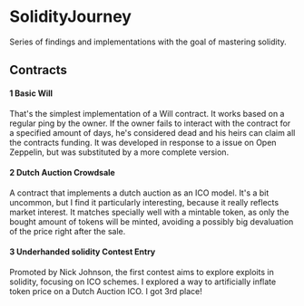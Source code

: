 # SolidityJourney
Series of findings and implementations with the goal of mastering solidity.



## Contracts

#### 1 Basic Will
That's the simplest implementation of a Will contract. It works based on a regular ping by the owner. If the owner
fails to interact with the contract for a specified amount of days, he's considered dead and his heirs can claim
all the contracts funding. It was developed in response to a issue on Open Zeppelin, but was substituted by a
more complete version.

#### 2 Dutch Auction Crowdsale
A contract that implements a dutch auction as an ICO model. It's a bit uncommon, but I find it particularly
interesting, because it really reflects market interest. It matches specially well with a mintable token,
as only the bought amount of tokens will be minted, avoiding a possibly big devaluation of the price right
after the sale.

#### 3 Underhanded solidity Contest Entry
Promoted by Nick Johnson, the first contest aims to explore exploits in solidity, focusing on ICO schemes.
I explored  a way to artificially inflate token price on a Dutch Auction ICO. I got 3rd place!
